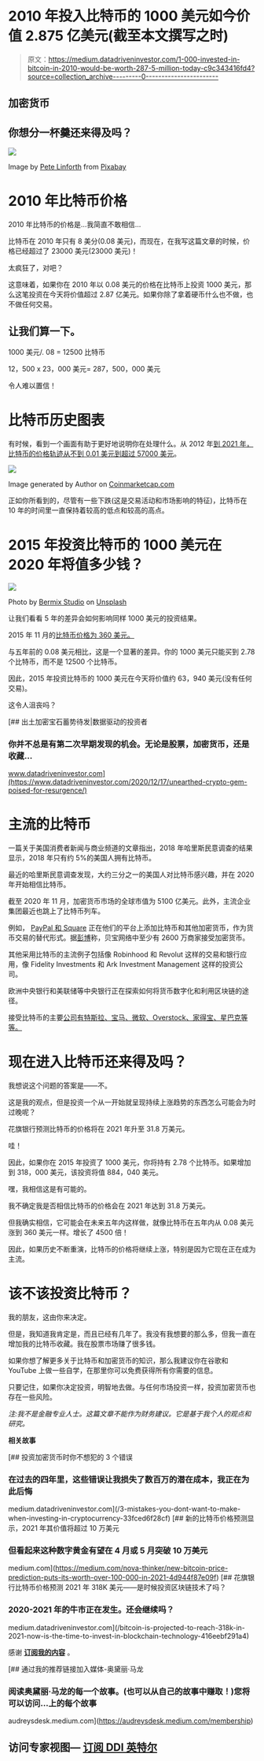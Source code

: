 # 2010 年投入比特币的 1000 美元如今价值 2.875 亿美元(截至本文撰写之时)

> 原文：<https://medium.datadriveninvestor.com/1-000-invested-in-bitcoin-in-2010-would-be-worth-287-5-million-today-c9c343416fd4?source=collection_archive---------0----------------------->

## 加密货币

## 你想分一杯羹还来得及吗？

![](img/e5de6c4c0b556aa50ae240d897d971f2.png)

Image by [Pete Linforth](https://pixabay.com/users/thedigitalartist-202249/?utm_source=link-attribution&utm_medium=referral&utm_campaign=image&utm_content=1995370) from [Pixabay](https://pixabay.com/?utm_source=link-attribution&utm_medium=referral&utm_campaign=image&utm_content=1995370)

# 2010 年比特币价格

2010 年比特币的价格是…我简直不敢相信…

比特币在 2010 年只有 8 美分(0.08 美元)，而现在，在我写这篇文章的时候，价格已经超过了 23000 美元(23000 美元)！

太疯狂了，对吧？

这意味着，如果你在 2010 年以 0.08 美元的价格在比特币上投资 1000 美元，那么这笔投资在今天将价值超过 2.87 亿美元。如果你除了拿着硬币什么也不做，也不做任何交易。

## 让我们算一下。

1000 美元/. 08 = 12500 比特币

12，500 x 23，000 美元= 287，500，000 美元

令人难以置信！

# 比特币历史图表

有时候，看到一个画面有助于更好地说明你在处理什么。从 2012 年[到 2021 年，比特币的价格轨迹从不到 0.01 美元到超过 57000 美元](https://coinmarketcap.com/currencies/bitcoin/)。

![](img/a46ab344702e6cf4306b0f20fe53d734.png)

Image generated by Author on [Coinmarketcap.com](https://coinmarketcap.com/currencies/bitcoin/)

正如你所看到的，尽管有一些下跌(这是交易活动和市场影响的特征)，比特币在 10 年的时间里一直保持着较高的低点和较高的高点。

# 2015 年投资比特币的 1000 美元在 2020 年将值多少钱？

![](img/847b704b36661bf88eeddfe2dd15daa5.png)

Photo by [Bermix Studio](https://unsplash.com/@bermixstudio?utm_source=medium&utm_medium=referral) on [Unsplash](https://unsplash.com?utm_source=medium&utm_medium=referral)

让我们看看 5 年的差异会如何影响同样 1000 美元的投资结果。

2015 年 11 月的[比特币价格为 360 美元。](https://www.investopedia.com/articles/forex/121815/bitcoins-price-history.asp)

与五年前的 0.08 美元相比，这是一个显著的差异。你的 1000 美元只能买到 2.78 个比特币，而不是 12500 个比特币。

因此，2015 年投资比特币的 1000 美元在今天将价值约 63，940 美元(没有任何交易)。

这令人沮丧吗？

[](https://www.datadriveninvestor.com/2020/12/17/unearthed-crypto-gem-poised-for-resurgence/) [## 出土加密宝石蓄势待发|数据驱动的投资者

### 你并不总是有第二次早期发现的机会。无论是股票，加密货币，还是收藏…

www.datadriveninvestor.com](https://www.datadriveninvestor.com/2020/12/17/unearthed-crypto-gem-poised-for-resurgence/) 

# 主流的比特币

一篇关于美国消费者新闻与商业频道的文章指出，2018 年哈里斯民意调查的结果显示，2018 年只有约 5%的美国人拥有比特币。

最近的哈里斯民意调查发现，大约三分之一的美国人对比特币感兴趣，并在 2020 年开始相信比特币。

截至 2020 年 11 月，加密货币市场的全球市值为 5100 亿美元。此外，主流企业集团最近也跳上了比特币列车。

例如， [PayPal 和 Square](https://www.barrons.com/articles/bitcoin-goes-mainstream-as-paypal-and-square-embrace-digital-currencies-51607457036) 正在他们的平台上添加比特币和其他加密货币，作为货币交易的替代形式。据[彭博](https://www.bloomberg.com/news/storythreads/2020-11-18/the-bitcoin-comeback-is-crypto-finally-going-mainstream)称，贝宝网络中至少有 2600 万商家接受加密货币。

其他采用比特币的主流例子包括像 Robinhood 和 Revolut 这样的交易和银行应用，像 Fidelity Investments 和 Ark Investment Management 这样的投资公司。

欧洲中央银行和美联储等中央银行正在探索如何将货币数字化和利用区块链的途径。

接受比特币的主要[公司有特斯拉、宝马、微软、Overstock、家得宝、星巴克等等。](https://www.buybitcoinworldwide.com/who-accepts-bitcoin/)

# 现在进入比特币还来得及吗？

我想说这个问题的答案是——不。

这是我的观点，但是投资一个从一开始就呈现持续上涨趋势的东西怎么可能会为时过晚呢？

花旗银行预测比特币的价格将在 2021 年升至 31.8 万美元。

哇！

因此，如果你在 2015 年投资了 1000 美元，你将持有 2.78 个比特币。如果增加到 318，000 美元，该投资将值 884，040 美元。

嘿，我相信这是有可能的。

我不确定我是否相信比特币的价格会在 2021 年达到 31.8 万美元。

但我确实相信，它可能会在未来五年内这样做，就像比特币在五年内从 0.08 美元涨到 360 美元一样。增长了 4500 倍！

因此，如果历史不断重演，比特币的价格将继续上涨，特别是因为它现在正在成为主流。

# 该不该投资比特币？

我的朋友，这由你来决定。

但是，我知道我肯定是，而且已经有几年了。我没有我想要的那么多，但我一直在增加我的比特币收藏。我在股票市场赚了很多钱。

如果你想了解更多关于比特币和加密货币的知识，那么我建议你在谷歌和 YouTube 上做一些自学，在那里你可以免费获得所有你需要的信息。

只要记住，如果你决定投资，明智地去做。与任何市场投资一样，投资加密货币也存在一些风险。

*注:我不是金融专业人士。这篇文章不能作为财务建议。它是基于我个人的观点和研究。*

**相关故事**

[](/3-mistakes-you-dont-want-to-make-when-investing-in-cryptocurrency-33fced6f28cf) [## 投资加密货币时你不想犯的 3 个错误

### 在过去的四年里，这些错误让我损失了数百万的潜在成本，我正在为此后悔

medium.datadriveninvestor.com](/3-mistakes-you-dont-want-to-make-when-investing-in-cryptocurrency-33fced6f28cf) [](https://medium.com/nova-thinker/new-bitcoin-price-prediction-puts-its-worth-over-100-000-in-2021-4d944f87e09f) [## 新的比特币价格预测显示，2021 年其价值将超过 10 万美元

### 但看起来这种数字黄金有望在 4 月或 5 月突破 10 万美元

medium.com](https://medium.com/nova-thinker/new-bitcoin-price-prediction-puts-its-worth-over-100-000-in-2021-4d944f87e09f) [](/bitcoin-is-projected-to-reach-318k-in-2021-now-is-the-time-to-invest-in-blockchain-technology-416eebf291a4) [## 花旗银行比特币价格预测 2021 年 318K 美元——是时候投资区块链技术了吗？

### 2020-2021 年的牛市正在发生。还会继续吗？

medium.datadriveninvestor.com](/bitcoin-is-projected-to-reach-318k-in-2021-now-is-the-time-to-invest-in-blockchain-technology-416eebf291a4) 

感谢 [**订阅我的内容**](https://audreysdesk.medium.com/subscribe) 。

[](https://audreysdesk.medium.com/membership) [## 通过我的推荐链接加入媒体-奥黛丽·马龙

### 阅读奥黛丽·马龙的每一个故事。(也可以从自己的故事中赚取！)您将可以访问…上的每个故事

audreysdesk.medium.com](https://audreysdesk.medium.com/membership) 

## 访问专家视图— [订阅 DDI 英特尔](https://datadriveninvestor.com/ddi-intel)